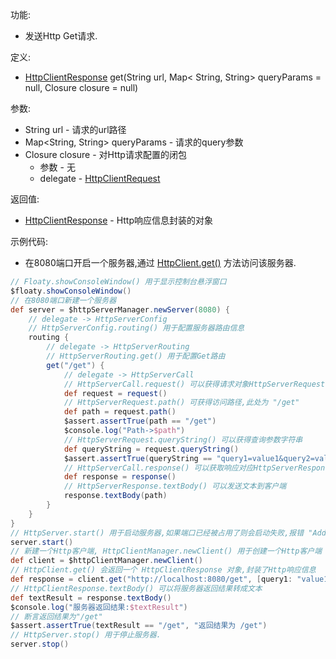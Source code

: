 功能:

+ 发送Http Get请求.

定义:

+ [HttpClientResponse](/API/Network/HttpClient/HttpClientResponse/README.md) get(String url, Map<
  String, String> queryParams = null, Closure closure = null)

参数:

+ String url - 请求的url路径
+ Map<String, String> queryParams - 请求的query参数
+ Closure closure - 对Http请求配置的闭包
    + 参数 - 无
    + delegate -
      [HttpClientRequest](/API/Network/HttpClient/HttpClientRequest/README.md)

返回值:

+ [HttpClientResponse](/API/Network/HttpClient/HttpClientResponse/README.md) - Http响应信息封装的对象

示例代码:

+ 在8080端口开启一个服务器,通过 [HttpClient.get()](/API/Network/HttpClient/HttpClient/README.md?id=get)
  方法访问该服务器.

```groovy
// Floaty.showConsoleWindow() 用于显示控制台悬浮窗口
$floaty.showConsoleWindow()
// 在8080端口新建一个服务器
def server = $httpServerManager.newServer(8080) {
    // delegate -> HttpServerConfig
    // HttpServerConfig.routing() 用于配置服务器路由信息
    routing {
        // delegate -> HttpServerRouting
        // HttpServerRouting.get() 用于配置Get路由
        get("/get") {
            // delegate -> HttpServerCall
            // HttpServerCall.request() 可以获得请求对象HttpServerRequest
            def request = request()
            // HttpServerRequest.path() 可获得访问路径,此处为 "/get"
            def path = request.path()
            $assert.assertTrue(path == "/get")
            $console.log("Path->$path")
            // HttpServerRequest.queryString() 可以获得查询参数字符串
            def queryString = request.queryString()
            $assert.assertTrue(queryString == "query1=value1&query2=value2", "查询字符串")
            // HttpServerCall.response() 可以获取响应对应HttpServerResponse
            def response = response()
            // HttpServerResponse.textBody() 可以发送文本到客户端
            response.textBody(path)
        }
    }
}
// HttpServer.start() 用于启动服务器,如果端口已经被占用了则会启动失败,报错 "Address already in use"
server.start()
// 新建一个Http客户端, HttpClientManager.newClient() 用于创建一个Http客户端
def client = $httpClientManager.newClient()
// HttpClient.get() 会返回一个 HttpClientResponse 对象,封装了Http响应信息
def response = client.get("http://localhost:8080/get", [query1: "value1", query2: "value2"])
// HttpClientResponse.textBody() 可以将服务器返回结果转成文本
def textResult = response.textBody()
$console.log("服务器返回结果:$textResult")
// 断言返回结果为"/get"
$assert.assertTrue(textResult == "/get", "返回结果为 /get")
// HttpServer.stop() 用于停止服务器.
server.stop()
```